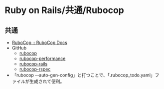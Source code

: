 # Ruby on Rails/共通/Rubocop

## 共通

- [RuboCop :: RuboCop Docs](https://docs.rubocop.org/rubocop/index.html)
- GitHub
  - [rubocop](https://github.com/rubocop-hq/rubocop)
  - [rubocop-performance](https://github.com/rubocop-hq/rubocop-performance)
  - [rubocop-rails](https://github.com/rubocop-hq/rubocop-rails)
  - [rubocop-rspec](https://github.com/rubocop-hq/rubocop-rspec)
- 「rubocop --auto-gen-config」と打つことで、「.rubocop_todo.yaml」ファイルが生成されて便利。
